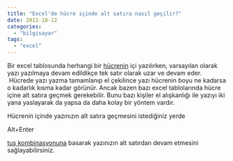 ```yaml
---
title: "Excel'de hücre içinde alt satıra nasıl geçilir?"
date: 2011-10-12
categories: 
  - "bilgisayar"
tags: 
  - "excel"
---
```


Bir excel tablosunda herhangi bir [hücrenin](http://herkes-icin-excel.blogspot.com/2011/05/hucre-nedir.html) içi yazılırken, varsayılan olarak yazı yazılmaya devam edildikçe tek satır olarak uzar ve devam eder.  Hücrede yazı yazma tamamlanıp el çekilince yazı hücrenin boyu ne kadarsa o kadarlık kısma kadar görünür. Ancak bazen bazı excel tablolarında hücre içine alt satıra geçmek gerekebilir. Bunu bazı kişiler el alışkanlığı ile yazıyı iki yana yaslayarak da yapsa da daha kolay bir yöntem vardır.

Hücrenin içinde yazınızın alt satıra geçmesini istediğiniz yerde

Alt+Enter

[tuş kombinasyonuna](http://herkes-icin-excel.blogspot.com/2011/05/tus-kombinasyonu-nedir.html) basarak yazınızın alt satırdan devam etmesini sağlayabilirsiniz.
